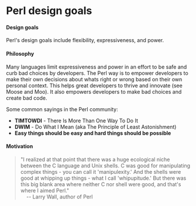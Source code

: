 # Perl design goals

#### Design goals

Perl's design goals include flexibility, expressiveness, and power.  

#### Philosophy

Many languages limit expressiveness and power in an effort to be safe and curb
bad choices by developers.  The Perl way is to empower developers to make their
own decisions about whats right or wrong based on their own personal context.
This helps great developers to thrive and innovate (see Moose and Moo).  It
also empowers developers to make bad choices and create bad code.

Some common sayings in the Perl community:

- **TIMTOWDI** - There Is More Than One Way To Do It
- **DWIM** - Do What I Mean (aka The Principle of Least Astonishment)
- **Easy things should be easy and hard things should be possible**

#### Motivation

> "I realized at that point that there was a huge ecological niche between the
C language and Unix shells. C was good for manipulating complex things  - you
can call it <span class="highlight">'manipulexity.'</span> And the shells were good at whipping up things -
what I call <span class="highlight">'whipupitude.'</span> But there was this big blank area where neither C
nor shell were good, and that's where I aimed Perl." <br>
&nbsp;&nbsp;&nbsp;&nbsp;-- Larry Wall, author of Perl

